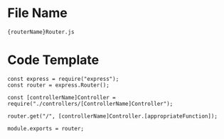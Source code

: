 # File Name

`{routerName}Router.js`

# Code Template

```
const express = require("express");
const router = express.Router();

const [controllerName]Controller = require("./controllers/[ControllerName]Controller");

router.get("/", [controllerName]Controller.[appropriateFunction]);

module.exports = router;
```
